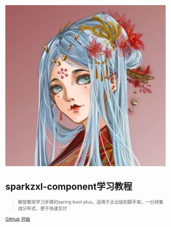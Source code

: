 ![logo](logo.jpg)

# sparkzxl-component学习教程

> 解放繁琐学习步骤的spring boot plus，适用于企业级的脚手架，一分钟集成分布式，便于快速交付

[GitHub](https://github.com/sparkzxl/sparkzxl-component)
[开始](../README.md)
